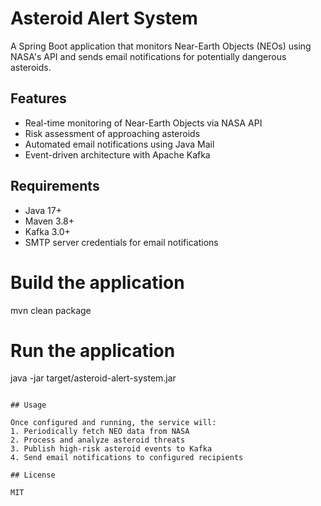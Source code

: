 # Asteroid Alert System

A Spring Boot application that monitors Near-Earth Objects (NEOs) using NASA's API and sends email notifications for potentially dangerous asteroids.

## Features

- Real-time monitoring of Near-Earth Objects via NASA API
- Risk assessment of approaching asteroids
- Automated email notifications using Java Mail
- Event-driven architecture with Apache Kafka

## Requirements

- Java 17+
- Maven 3.8+
- Kafka 3.0+
- SMTP server credentials for email notifications

# Build the application
mvn clean package

# Run the application
java -jar target/asteroid-alert-system.jar
```

## Usage

Once configured and running, the service will:
1. Periodically fetch NEO data from NASA
2. Process and analyze asteroid threats
3. Publish high-risk asteroid events to Kafka
4. Send email notifications to configured recipients

## License

MIT
